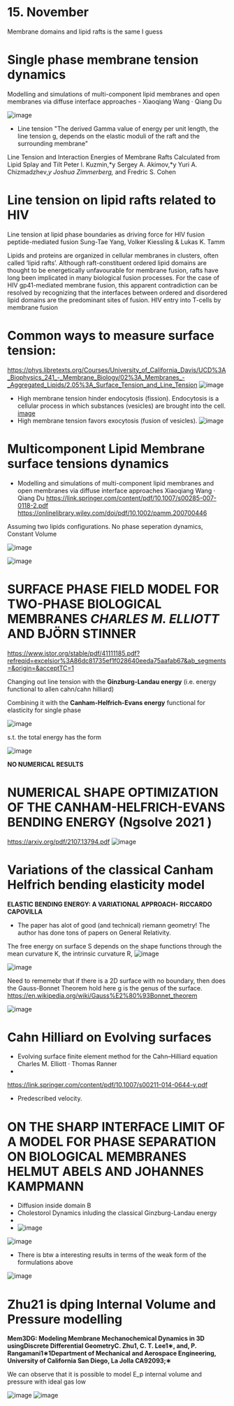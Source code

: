 # 15. November
 Membrane domains and lipid rafts is the same I guess

# Single phase membrane tension dynamics
Modelling and simulations of multi-component lipid
membranes and open membranes via diffuse interface
approaches - Xiaoqiang Wang · Qiang Du

![image](https://user-images.githubusercontent.com/43385748/201888168-883442e7-eeff-496a-9499-d23396a00a90.png)

- Line tension 
"The derived Gamma value of energy per unit length, the line tension g, depends on the elastic moduli of the raft and the surrounding membrane"

Line Tension and Interaction Energies of Membrane Rafts Calculated
from Lipid Splay and Tilt
Peter I. Kuzmin,*y Sergey A. Akimov,*y Yuri A. Chizmadzhev,*y Joshua Zimmerberg,* and Fredric S. Cohen 


# Line tension on lipid rafts related to HIV
Line tension at lipid phase boundaries as driving force for HIV fusion peptide-mediated fusion
Sung-Tae Yang, Volker Kiessling & Lukas K. Tamm

Lipids and proteins are organized in cellular membranes in clusters, often called ‘lipid rafts’. Although raft-constituent ordered lipid domains are thought to be energetically unfavourable for membrane fusion, rafts have long been implicated in many biological fusion processes. For the case of HIV gp41-mediated membrane fusion, this apparent contradiction can be resolved by recognizing that the interfaces between ordered and disordered lipid domains are the predominant sites of fusion. HIV entry into T-cells by membrane fusion

# Common ways to measure surface tension:
https://phys.libretexts.org/Courses/University_of_California_Davis/UCD%3A_Biophysics_241_-_Membrane_Biology/02%3A_Membranes_-_Aggregated_Lipids/2.05%3A_Surface_Tension_and_Line_Tension
![image](https://user-images.githubusercontent.com/43385748/201903583-02e3a111-0a7a-41a7-913d-bdae702ceb57.png)

- High membrane tension hinder endocytosis (fission).  Endocytosis is a cellular process in which substances (vesicles) are brought into the cell. 
[image](https://user-images.githubusercontent.com/43385748/201903791-7d6a0f7a-bb7d-4cbf-8acb-dea39d63752b.png)
 - High membrane tension favors exocytosis (fusion of vesicles). 
![image](https://user-images.githubusercontent.com/43385748/201904434-e16ebf2c-438c-4830-a626-1106b230c6f5.png)

# Multicomponent Lipid Membrane surface tensions dynamics 
 - Modelling and simulations of multi-component lipid
membranes and open membranes via diffuse interface
approaches Xiaoqiang Wang · Qiang Du
https://link.springer.com/content/pdf/10.1007/s00285-007-0118-2.pdf
https://onlinelibrary.wiley.com/doi/pdf/10.1002/pamm.200700446

Assuming two lipids configurations. No phase seperation dynamics, Constant Volume

![image](https://user-images.githubusercontent.com/43385748/201911486-d60ab4af-8d51-482b-b6c7-639722c1c9f3.png)

![image](https://user-images.githubusercontent.com/43385748/201911434-26078266-5c9b-49ee-9250-13fe4822bf80.png)

  
 # SURFACE PHASE FIELD MODEL FOR TWO-PHASE BIOLOGICAL MEMBRANES *CHARLES M. ELLIOTT* AND BJÖRN STINNER

https://www.jstor.org/stable/pdf/41111185.pdf?refreqid=excelsior%3A86dc81735ef1f028640eeda75aafab67&ab_segments=&origin=&acceptTC=1


Changing out line tension with the **Ginzburg-Landau energy** (i.e. energy functional to allen cahn/cahn hilliard)

Combining it with the  **Canham-Helfrich-Evans energy** functional for elasticity for single phase

![image](https://user-images.githubusercontent.com/43385748/201918890-147828f7-a162-4842-a6b3-f684c1804775.png)

s.t. the total energy has the form

![image](https://user-images.githubusercontent.com/43385748/201919039-b73cefeb-af31-4dbd-89a6-c4a8c5cf681e.png)

**NO NUMERICAL RESULTS**


# NUMERICAL SHAPE OPTIMIZATION OF THE CANHAM-HELFRICH-EVANS BENDING ENERGY (Ngsolve 2021 )

https://arxiv.org/pdf/2107.13794.pdf
![image](https://user-images.githubusercontent.com/43385748/201913830-cc5c5ccd-df9e-4b64-ab21-8e3918893888.png)



# Variations of the classical Canham Helfrich bending elasticity model
 **ELASTIC BENDING ENERGY: A VARIATIONAL APPROACH- RICCARDO CAPOVILLA**
 -  The paper has alot of good (and technical) riemann geometry! The author has done tons of papers on General Relativity.
 
The free energy on surface S depends on the shape
functions through the mean curvature K, the intrinsic curvature R, 
![image](https://user-images.githubusercontent.com/43385748/202016337-86282136-9ec1-4a48-8ab1-2a784e6226c5.png)



![image](https://user-images.githubusercontent.com/43385748/202015786-ee4bcd8f-cd5d-4d15-a380-f557dfa495fc.png)

Need to rememebr that if there is a 2D surface with no boundary, then does the Gauss-Bonnet Theorem hold here g is the genus of the surface.  https://en.wikipedia.org/wiki/Gauss%E2%80%93Bonnet_theorem

![image](https://user-images.githubusercontent.com/43385748/202015995-5741b161-22e2-44d2-b017-0781fb42af1c.png)





# Cahn Hilliard on Evolving surfaces
- Evolving surface finite element method for the Cahn–Hilliard equation Charles M. Elliott · Thomas Ranner
- 
https://link.springer.com/content/pdf/10.1007/s00211-014-0644-y.pdf

- Predescribed velocity. 

# ON THE SHARP INTERFACE LIMIT OF A MODEL FOR PHASE SEPARATION ON BIOLOGICAL MEMBRANES HELMUT ABELS AND JOHANNES KAMPMANN
- Diffusion inside domain B
- Cholestorol Dynamics inluding the classical Ginzburg-Landau energy
-
- ![image](https://user-images.githubusercontent.com/43385748/202029776-75f1f00c-58a3-4897-b9e3-a40edb868f67.png)

![image](https://user-images.githubusercontent.com/43385748/202029832-04843c08-03bd-4e49-ae45-7ac2d439abe2.png)

- There is btw a interesting results in terms of the weak form of the formulations above

![image](https://user-images.githubusercontent.com/43385748/202032104-3cbc4d61-38ec-4f38-b655-76af31f78d74.png)


# Zhu21 is dping Internal Volume and Pressure modelling

**Mem3DG: Modeling Membrane Mechanochemical Dynamics in 3D usingDiscrete Differential GeometryC. Zhu1, C. T. Lee1∗, and, P. Rangamani1∗1Department of Mechanical and Aerospace Engineering, University of California San Diego, La Jolla CA92093;∗**

We can observe that it is possible to model E_p internal volume and pressure with ideal gas low

![image](https://user-images.githubusercontent.com/43385748/202036646-366c0d39-67db-42df-9dc7-6c20872a2470.png)
![image](https://user-images.githubusercontent.com/43385748/202036770-8ff9f323-846f-463e-8ddc-c183c86dbb81.png)


